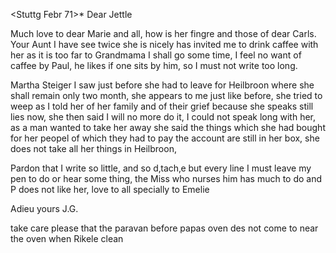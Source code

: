  <Stuttg Febr 71>*
Dear Jettle

Much love to dear Marie and all, how is her fingre and those of dear Carls. Your Aunt I have see twice she is nicely has invited me to drink caffee with her as it is too far to Grandmama I shall go some time, I feel no want of caffee by Paul, he likes if one sits by him, so I must not write too long.

Martha Steiger I saw just before she had to leave for Heilbroon where she shall remain only two month, she appears to me just like before, she tried to weep as I told her of her family and of their grief because she speaks still lies now, she then said I will no more do it, I could not speak long with her, as a man wanted to take her away she said the things which she had bought for her peopel of which they had to pay the account are still in her box, she does not take all her things in Heilbroon,

Pardon that I write so little, and so d‚tach‚e but every line I must leave my pen to do or hear some thing, the Miss who nurses him has much to do and P does not like her, love to all specially to Emelie

 Adieu yours J.G.

take care please that the paravan before papas oven des not come to near the oven when Rikele clean
